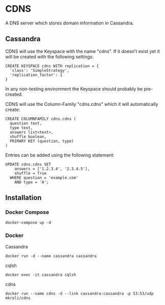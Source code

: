 CDNS
====
A DNS server which stores domain information in Cassandra.

Cassandra
---------
CDNS will use the Keyspace with the name "cdns".
If it doesn't exist yet it will be created with the following settings:
```
CREATE KEYSPACE cdns WITH replication = {
  'class': 'SimpleStrategy',
  'replication_factor': 1
}
```
In any non-testing environment the Keyspace should probably be pre-created.

CDNS will use the Column-Family "cdns.cdns" which it will automatically create:
```
CREATE COLUMNFAMILY cdns.cdns (
  question text,
  type text,
  answers list<text>,
  shuffle boolean,
  PRIMARY KEY (question, type)
)
```

Entries can be added using the following statement:
```
UPDATE cdns.cdns SET
    answers = ['1.2.3.4', '2.3.4.5'],
    shuffle = True
  WHERE question = 'example.com'
    AND type = 'A';
```

Installation
------------
### Docker Compose
```
docker-compose up -d
```

### Docker
Cassandra
```
docker run -d --name cassandra cassandra
```

cqlsh
```
docker exec -it cassandra cqlsh
```

cdns
```
docker run --name cdns -d --link cassandra:cassandra -p 53:53/udp mkroli/cdns
```
